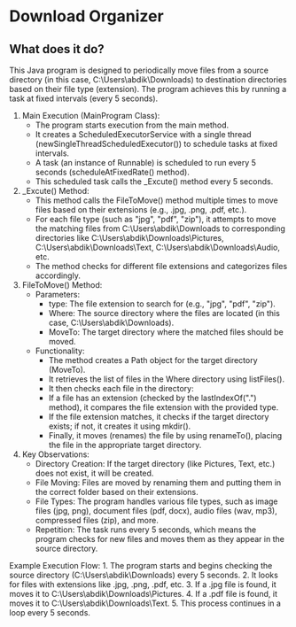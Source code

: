 # Download Organizer

## What does it do?
This Java program is designed to periodically move files from a source directory (in this case, C:\\Users\\abdik\\Downloads) to destination directories based on their file type (extension). The program achieves this by running a task at fixed intervals (every 5 seconds).

1. Main Execution (MainProgram Class):
    - The program starts execution from the main method.
    - It creates a ScheduledExecutorService with a single thread (newSingleThreadScheduledExecutor()) to schedule tasks at fixed intervals.
    - A task (an instance of Runnable) is scheduled to run every 5 seconds (scheduleAtFixedRate() method).
    - This scheduled task calls the _Excute() method every 5 seconds.
2. _Excute() Method:
    - This method calls the FileToMove() method multiple times to move files based on their extensions (e.g., .jpg, .png, .pdf, etc.).
    - For each file type (such as "jpg", "pdf", "zip"), it attempts to move the matching files from C:\\Users\\abdik\\Downloads to corresponding directories like C:\\Users\\abdik\\Downloads\\Pictures, C:\\Users\\abdik\\Downloads\\Text, C:\\Users\\abdik\\Downloads\\Audio, etc.
    - The method checks for different file extensions and categorizes files accordingly.
3. FileToMove() Method:
    - Parameters:
        - type: The file extension to search for (e.g., "jpg", "pdf", "zip").
        - Where: The source directory where the files are located (in this case, C:\\Users\\abdik\\Downloads).
        - MoveTo: The target directory where the matched files should be moved.
    - Functionality:
        - The method creates a Path object for the target directory (MoveTo).
        - It retrieves the list of files in the Where directory using listFiles().
        - It then checks each file in the directory:
        - If a file has an extension (checked by the lastIndexOf(".") method), it compares the file extension with the provided type.
        - If the file extension matches, it checks if the target directory exists; if not, it creates it using mkdir().
        - Finally, it moves (renames) the file by using renameTo(), placing the file in the appropriate target directory.
4. Key Observations:
    - Directory Creation: If the target directory (like Pictures, Text, etc.) does not exist, it will be created.
    - File Moving: Files are moved by renaming them and putting them in the correct folder based on their extensions.
    - File Types: The program handles various file types, such as image files (jpg, png), document files (pdf, docx), audio files (wav, mp3), compressed files (zip), and more.
    - Repetition: The task runs every 5 seconds, which means the program checks for new files and moves them as they appear in the source directory.

Example Execution Flow:
    1. The program starts and begins checking the source directory (C:\\Users\\abdik\\Downloads) every 5 seconds.
    2. It looks for files with extensions like .jpg, .png, .pdf, etc.
    3. If a .jpg file is found, it moves it to C:\\Users\\abdik\\Downloads\\Pictures.
    4. If a .pdf file is found, it moves it to C:\\Users\\abdik\\Downloads\\Text.
    5. This process continues in a loop every 5 seconds.